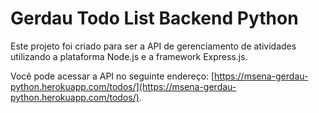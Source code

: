 # Gerdau Todo List Backend Python

Este projeto foi criado para ser a API de gerenciamento de atividades utilizando a plataforma Node.js e a framework Express.js.

Você pode acessar a API no seguinte endereço: [https://msena-gerdau-python.herokuapp.com/todos/](https://msena-gerdau-python.herokuapp.com/todos/).